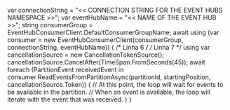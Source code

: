var connectionString = "<< CONNECTION STRING FOR THE EVENT HUBS NAMESPACE >>";
var eventHubName = "<< NAME OF THE EVENT HUB >>";
string consumerGroup = EventHubConsumerClient.DefaultConsumerGroupName;
await using (var consumer = new EventHubConsumerClient(consumerGroup, connectionString, eventHubName))
{
  /* Linha 6 */
  /* Linha 7 */
  using var cancellationSource = new CancellationTokenSource();
  cancellationSource.CancelAfter(TimeSpan.FromSeconds(45));
  await foreach (PartitionEvent receivedEvent in consumer.ReadEventsFromPartitionAsync(partitionId, startingPosition, cancellationSource.Token))
  {
    // At this point, the loop will wait for events to be available in the partition. 
    // When an event is available, the loop will iterate with the event that was received.
  }
}